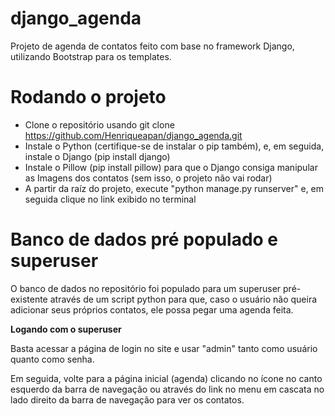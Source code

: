 # django_agenda
Projeto de agenda de contatos feito com base no framework Django, utilizando Bootstrap para os templates.

# Rodando o projeto
 - Clone o repositório usando git clone https://github.com/Henriqueapan/django_agenda.git
 - Instale o Python (certifique-se de instalar o pip também), e, em seguida, instale o Django (pip install django)
 - Instale o Pillow (pip install pillow) para que o Django consiga manipular as Imagens dos contatos (sem isso, o projeto não vai rodar)
 - A partir da raíz do projeto, execute "python manage.py runserver" e, em seguida clique no link exibido no terminal

# Banco de dados pré populado e superuser
O banco de dados no repositório foi populado para um superuser pré-existente através de um script python para que, caso o usuário não queira adicionar seus próprios contatos, ele possa pegar uma agenda feita.

**Logando com o superuser**

Basta acessar a página de login no site e usar "admin" tanto como usuário quanto como senha.

Em seguida, volte para a página inicial (agenda) clicando no ícone no canto esquerdo da barra de navegação ou através do link no menu em cascata no lado direito da barra de navegação para ver os contatos.
 
